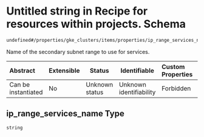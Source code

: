# Untitled string in Recipe for resources within projects. Schema

```txt
undefined#/properties/gke_clusters/items/properties/ip_range_services_name
```

Name of the secondary subnet range to use for services.


| Abstract            | Extensible | Status         | Identifiable            | Custom Properties | Additional Properties | Access Restrictions | Defined In                                                              |
| :------------------ | ---------- | -------------- | ----------------------- | :---------------- | --------------------- | ------------------- | ----------------------------------------------------------------------- |
| Can be instantiated | No         | Unknown status | Unknown identifiability | Forbidden         | Allowed               | none                | [resources.schema.json\*](resources.schema.json "open original schema") |

## ip_range_services_name Type

`string`
